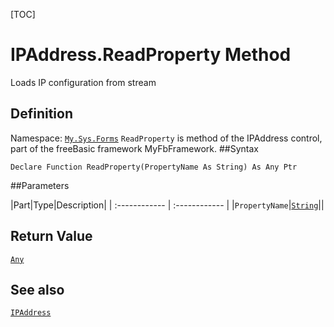 [TOC]
# IPAddress.ReadProperty Method
Loads IP configuration from stream
## Definition
Namespace: [`My.Sys.Forms`](My.Sys.Forms.md)
`ReadProperty` is method of the IPAddress control, part of the freeBasic framework MyFbFramework.
##Syntax
```freeBasic
Declare Function ReadProperty(PropertyName As String) As Any Ptr
```

##Parameters

|Part|Type|Description|
| :------------ | :------------ |
|`PropertyName`|[`String`]("https://www.freebasic.net/wiki/KeyPgString")||

## Return Value
[`Any`]("https://www.freebasic.net/wiki/KeyPgAny")
## See also
[`IPAddress`](IPAddress.md)
